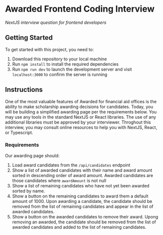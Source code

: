 # Awarded Frontend Coding Interview

_NextJS interview question for frontend developers_

## Getting Started

To get started with this project, you need to:

1. Download this repository to your local machine
2. Run `npm install` to install the required dependencies
3. Run `npm run dev` to launch the development server and visit `localhost:3000` to confirm the server is running

## Instructions

One of the most valuable features of Awarded for financial aid offices is the ability to make scholarship awarding decisions for candidates. Today, you will be building a simplified awarding page per the requirements below. You may use any tools in the standard NextJS or React libraries. The use of any additional libraries must be approved by your interviewer. Throghout this interview, you may consult online resources to help you with NextJS, React, or Typescript.

### Requirements

Our awarding page should:

1. Load award candidates from the `/api/candidates` endpoint
2. Show a list of awarded candidates with their name and award amount sorted in descending order of award amount. Awarded candidates are those candidates where `awardAmount` is not null
3. Show a list of remaining candidates who have not yet been awarded sorted by name.
4. Show a button on the remaining candidates to award them a default amount of 1000. Upon awarding a candidate, the candidate should be removed from the list of remaining candidates and appear in the list of awarded candidates.
5. Show a button on the awarded candidates to remove their award. Upong removing an awarded, the candidate should be removed from the list of awarded candidates and added to the list of remaining candidates. 
